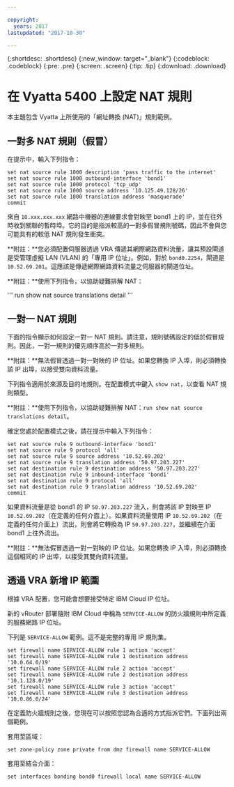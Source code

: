 ```yaml
---

copyright:
  years: 2017
lastupdated: "2017-10-30"

---
```


{:shortdesc: .shortdesc}
{:new_window: target="_blank"}
{:codeblock: .codeblock}
{:pre: .pre}
{:screen: .screen}
{:tip: .tip}
{:download: .download}

# 在 Vyatta 5400 上設定 NAT 規則
本主題包含 Vyatta 上所使用的「網址轉換 (NAT)」規則範例。

## 一對多 NAT 規則（假冒）

在提示中，輸入下列指令：

~~~
set nat source rule 1000 description 'pass traffic to the internet'
set nat source rule 1000 outbound-interface 'bond1'
set nat source rule 1000 protocol 'tcp_udp'
set nat source rule 1000 source address '10.125.49.128/26'
set nat source rule 1000 translation address 'masquerade'
commit
~~~

來自 `10.xxx.xxx.xxx` 網路中機器的連線要求會對映至 bond1 上的 IP，並在往外時收到關聯的暫時埠。它的目的是指派較高的一對多假冒規則號碼，因此不會與您可能具有的較低 NAT 規則發生衝突。

**附註：**您必須配置伺服器透過 VRA 傳遞其網際網路資料流量，讓其預設閘道是受管理虛擬 LAN (VLAN) 的「專用 IP 位址」。例如，對於 `bond0.2254`，閘道是 `10.52.69.201`。這應該是傳遞網際網路資料流量之伺服器的閘道位址。

**附註：**使用下列指令，以協助疑難排解 NAT： 

'''
run show nat source translations detail 
'''

## 一對一 NAT 規則

下面的指令顯示如何設定一對一 NAT 規則。請注意，規則號碼設定的低於假冒規則。因此，一對一規則的優先順序高於一對多規則。

**附註：**無法假冒透過一對一對映的 IP 位址。如果您轉換 IP 入埠，則必須轉換該 IP 出埠，以接受雙向資料流量。

下列指令適用於來源及目的地規則。在配置模式中鍵入 `show nat`，以查看 NAT 規則類型。

**附註：**使用下列指令，以協助疑難排解 NAT：`run show nat source translations detail`。 

確定您處於配置模式之後，請在提示中輸入下列指令：

~~~
set nat source rule 9 outbound-interface 'bond1'
set nat source rule 9 protocol 'all'
set nat source rule 9 source address '10.52.69.202'
set nat source rule 9 translation address '50.97.203.227'
set nat destination rule 9 destination address '50.97.203.227'
set nat destination rule 9 inbound-interface 'bond1'
set nat destination rule 9 protocol 'all'
set nat destination rule 9 translation address '10.52.69.202'
commit
~~~

如果資料流量是從 bond1 的 IP `50.97.203.227` 流入，則會將該 IP 對映至 IP `10.52.69.202`（在定義的任何介面上）。如果資料流量使用 IP `10.52.69.202`（在定義的任何介面上）流出，則會將它轉換為 IP `50.97.203.227`，並繼續在介面 bond1 上往外流出。

**附註：**無法假冒透過一對一對映的 IP 位址。如果您轉換 IP 入埠，則必須轉換這個相同的 IP 出埠，以接受其雙向資料流量。


## 透過 VRA 新增 IP 範圍

根據 VRA 配置，您可能會想要接受特定 IBM Cloud IP 位址。 

新的 vRouter 部署隨附 IBM Cloud 中稱為 `SERVICE-ALLOW` 的防火牆規則中所定義的服務網路 IP 位址。

下列是 `SERVICE-ALLOW` 範例。這不是完整的專用 IP 規則集。

~~~
set firewall name SERVICE-ALLOW rule 1 action 'accept'
set firewall name SERVICE-ALLOW rule 1 destination address '10.0.64.0/19'
set firewall name SERVICE-ALLOW rule 2 action 'accept'
set firewall name SERVICE-ALLOW rule 2 destination address '10.1.128.0/19'
set firewall name SERVICE-ALLOW rule 3 action 'accept'
set firewall name SERVICE-ALLOW rule 3 destination address '10.0.86.0/24'
~~~

在定義防火牆規則之後，您現在可以按照您認為合適的方式指派它們。下面列出兩個範例。 

套用至區域：

`set zone-policy zone private from dmz firewall name SERVICE-ALLOW`

套用至結合介面：

`set interfaces bonding bond0 firewall local name SERVICE-ALLOW`

